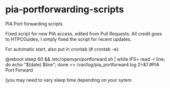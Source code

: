 # pia-portforwarding-scripts
PIA Port forwarding scripts

Fixed script for new PIA access, edited from Pull Requests. All credit goes to HTPCGuides, I simply fixed the script for recent updates.

For automatic start, also put in crontab (# crontab -e):

@reboot sleep 60 && /etc/openvpn/portforward.sh | while IFS= read -r line; do echo "$(date) $line"; done >> /var/log/pia_portforward.log 2>&1 #PIA Port Forward


(you may need to vary sleep time depending on your sytem
